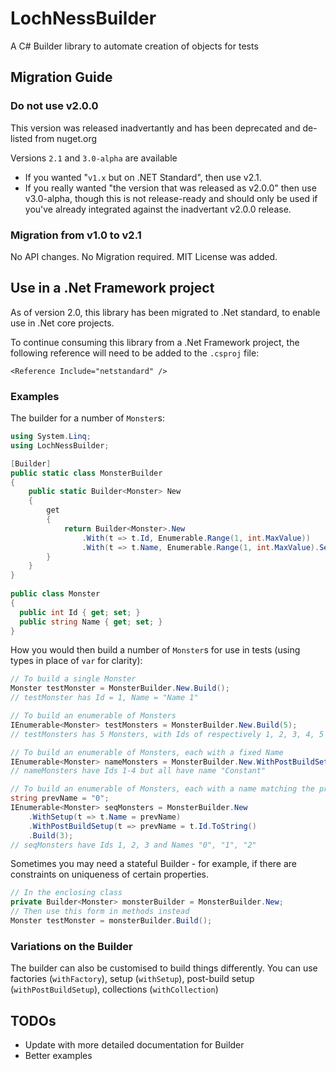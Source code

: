 # LochNessBuilder

A C# Builder library to automate creation of objects for tests

## Migration Guide

### **Do not use v2.0.0**

This version was released inadvertantly and has been deprecated and de-listed from nuget.org

Versions `2.1` and `3.0-alpha` are available

* If you wanted "`v1.x` but on .NET Standard", then use v2.1.
* If you really wanted "the version that was released as v2.0.0" then use v3.0-alpha, though this is not release-ready and should only be used if you've already integrated against the inadvertant v2.0.0 release.

### Migration from v1.0 to v2.1

No API changes. No Migration required.
MIT License was added.

## Use in a .Net Framework project

As of version 2.0, this library has been migrated to .Net standard, to enable use in .Net core projects.

To continue consuming this library from a .Net Framework project, the following reference will need to be added to the `.csproj` file:

`<Reference Include="netstandard" />`

### Examples

The builder for a number of `Monster`s:

```csharp
using System.Linq;
using LochNessBuilder;

[Builder]
public static class MonsterBuilder
{
    public static Builder<Monster> New
    {
        get
        {
            return Builder<Monster>.New
                .With(t => t.Id, Enumerable.Range(1, int.MaxValue))
                .With(t => t.Name, Enumerable.Range(1, int.MaxValue).Select(i => $"Name {i}"));
        }
    }
}
  
public class Monster
{
  public int Id { get; set; }
  public string Name { get; set; }
}
```

How you would then build a number of `Monster`s for use in tests (using types in place of `var` for clarity):

```csharp
// To build a single Monster
Monster testMonster = MonsterBuilder.New.Build();
// testMonster has Id = 1, Name = "Name 1"
```

```csharp
// To build an enumerable of Monsters
IEnumerable<Monster> testMonsters = MonsterBuilder.New.Build(5);
// testMonsters has 5 Monsters, with Ids of respectively 1, 2, 3, 4, 5 and matching Names
```

```csharp
// To build an enumerable of Monsters, each with a fixed Name
IEnumerable<Monster> nameMonsters = MonsterBuilder.New.WithPostBuildSetup(t => t.Name, "Constant").Build(4);
// nameMonsters have Ids 1-4 but all have name "Constant"
```

```csharp
// To build an enumerable of Monsters, each with a name matching the previous monster's Id
string prevName = "0";
IEnumerable<Monster> seqMonsters = MonsterBuilder.New
    .WithSetup(t => t.Name = prevName)
    .WithPostBuildSetup(t => prevName = t.Id.ToString()
    .Build(3);
// seqMonsters have Ids 1, 2, 3 and Names "0", "1", "2"
```

Sometimes you may need a stateful Builder - for example, if there are constraints on uniqueness of certain properties.

```csharp
// In the enclosing class
private Builder<Monster> monsterBuilder = MonsterBuilder.New;
// Then use this form in methods instead
Monster testMonster = monsterBuilder.Build();
```

### Variations on the Builder

The builder can also be customised to build things differently. You can use factories (`withFactory`), setup (`withSetup`), post-build setup (`withPostBuildSetup`), collections (`withCollection`)

## TODOs

* Update with more detailed documentation for Builder
* Better examples
